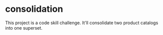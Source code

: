 # consolidation
This project is a code skill challenge. It'll consolidate two product catalogs into one superset.


